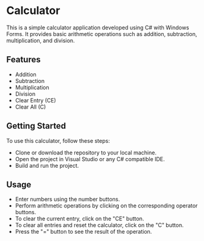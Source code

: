 # Calculator

This is a simple calculator application developed using C# with Windows Forms. It provides basic arithmetic operations such as addition, subtraction, multiplication, and division.


## Features

   - Addition
   - Subtraction
   - Multiplication
   - Division
   - Clear Entry (CE)
   - Clear All (C)

## Getting Started

To use this calculator, follow these steps:

  - Clone or download the repository to your local machine.
  - Open the project in Visual Studio or any C# compatible IDE.
  - Build and run the project.

## Usage

   - Enter numbers using the number buttons.
   - Perform arithmetic operations by clicking on the corresponding operator buttons.
   - To clear the current entry, click on the "CE" button.
   - To clear all entries and reset the calculator, click on the "C" button.
   - Press the "=" button to see the result of the operation.
